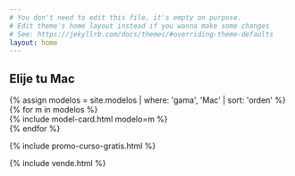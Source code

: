 ```yaml
---
# You don't need to edit this file, it's empty on purpose.
# Edit theme's home layout instead if you wanna make some changes
# See: https://jekyllrb.com/docs/themes/#overriding-theme-defaults
layout: home
---
```


<!-- MAC -->
<div id="Mac" class="container p-5">
  <h2 class="display-2 text-center text-uppercase mb-5">Elije tu Mac</h2>
  <div class="row">
    <div class="card-deck mx-auto">
      {% assign modelos = site.modelos | where: 'gama', 'Mac' | sort: 'orden' %}
      {% for m in modelos %}
          <div class="col-sm-6 col-lg-3">
            {% include model-card.html modelo=m %}
          </div>
      {% endfor %}
    </div>
  </div>
</div>

{% include promo-curso-gratis.html %}

{% include vende.html %}
